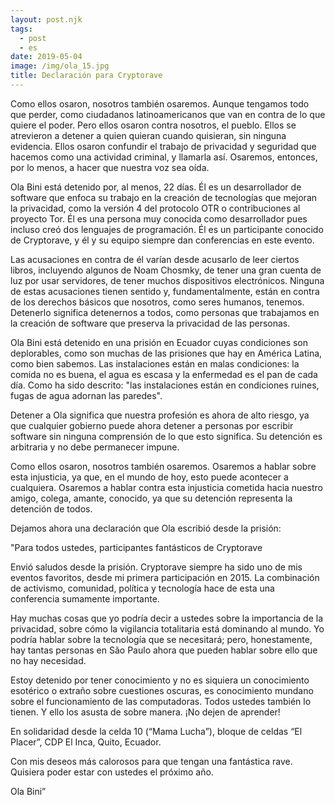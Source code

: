 ```yaml
---
layout: post.njk
tags:
  - post
  - es
date: 2019-05-04
image: /img/ola_15.jpg
title: Declaración para Cryptorave
---
```


Como ellos osaron, nosotros también osaremos. Aunque tengamos todo que perder,
como ciudadanos latinoamericanos que van en contra de lo que quiere el poder.
Pero ellos osaron contra nosotros, el pueblo. Ellos se atrevieron a detener a
quien quieran cuando quisieran, sin ninguna evidencia. Ellos osaron confundir el
trabajo de privacidad y seguridad que hacemos como una actividad criminal, y
llamarla así. Osaremos, entonces, por lo menos, a hacer que nuestra voz sea oída.

Ola Bini está detenido por, al menos, 22 días. Él es un desarrollador de software
que enfoca su trabajo en la creación de tecnologías que mejoran la privacidad, como
la versión 4 del protocolo OTR o contribuciones al proyecto Tor. Él es una persona
muy conocida como desarrollador pues incluso creó dos lenguajes de programación.
Él es un participante conocido de Cryptorave, y él y su equipo siempre dan
conferencias en este evento.

Las acusaciones en contra de él varían desde acusarlo de leer ciertos libros,
incluyendo algunos de Noam Chosmky, de tener una gran cuenta de luz por usar
servidores, de tener muchos dispositivos electrónicos. Ninguna de estas acusaciones
tienen sentido y, fundamentalmente, están en contra de los derechos básicos que
nosotros, como seres humanos, tenemos. Detenerlo significa detenernos a todos,
como personas que trabajamos en la creación de software que preserva la privacidad
de las personas.

Ola Bini está detenido en una prisión en Ecuador cuyas condiciones son deplorables,
como son muchas de las prisiones que hay en América Latina, como bien sabemos.
Las instalaciones están en malas condiciones: la comida no es buena, el agua es
escasa y la enfermedad es el pan de cada día. Como ha sido descrito: "las instalaciones
están en condiciones ruines, fugas de agua adornan las paredes".

Detener a Ola significa que nuestra profesión es ahora de alto riesgo, ya que
cualquier gobierno puede ahora detener a personas por escribir software sin
ninguna comprensión de lo que esto significa. Su detención es arbitraria y no
debe permanecer impune.

Como ellos osaron, nosotros también osaremos. Osaremos a hablar sobre esta injusticia,
ya que, en el mundo de hoy, esto puede acontecer a cualquiera. Osaremos a hablar
contra esta injusticia cometida hacia nuestro amigo, colega, amante, conocido,
ya que su detención representa la detención de todos.

Dejamos ahora una declaración que Ola escribió desde la prisión:

"Para todos ustedes, participantes fantásticos de Cryptorave

Envió saludos desde la prisión. Cryptorave siempre ha sido uno de mis eventos
favoritos, desde mi primera participación en 2015. La combinación de activismo,
comunidad, política y tecnología hace de esta una conferencia sumamente importante.

Hay muchas cosas que yo podría decir a ustedes sobre la importancia de la privacidad,
sobre cómo la vigilancia totalitaria está dominando al mundo. Yo podría hablar
sobre la tecnología que se necesitará; pero, honestamente, hay tantas personas
en São Paulo ahora que pueden hablar sobre ello que no hay necesidad.

Estoy detenido por tener conocimiento y no es siquiera un conocimiento esotérico
o extraño sobre cuestiones oscuras, es conocimiento mundano sobre el funcionamiento
de las computadoras. Todos ustedes también lo tienen. Y ello los asusta de sobre
manera. ¡No dejen de aprender!

En solidaridad desde la celda 10 (“Mama Lucha”), bloque de celdas “El Placer”,
CDP El Inca, Quito, Ecuador.

Con mis deseos más calorosos para que tengan una fantástica rave. Quisiera
poder estar con ustedes el próximo año.

Ola Bini”
